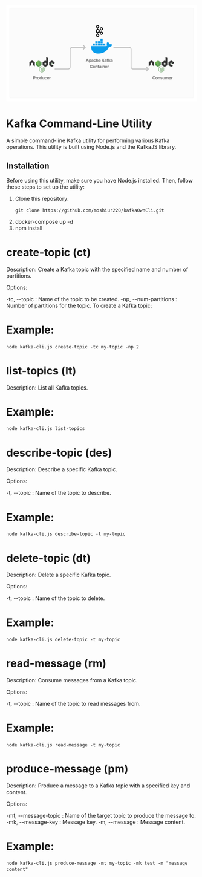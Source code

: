 ![Kafka Node](./simple.png)
# Kafka Command-Line Utility

A simple command-line Kafka utility for performing various Kafka operations. This utility is built using Node.js and the KafkaJS library.

## Installation

Before using this utility, make sure you have Node.js installed. Then, follow these steps to set up the utility:

1. Clone this repository:
   ```shell
   git clone https://github.com/moshiur220/kafkaOwnCli.git 

2. docker-compose up -d
3. npm install
# create-topic (ct)
Description: Create a Kafka topic with the specified name and number of partitions.

Options:

-tc, --topic <topicName>: Name of the topic to be created.
-np, --num-partitions <numPartitions>: Number of partitions for the topic.
 To create a Kafka topic:

 # Example:

    node kafka-cli.js create-topic -tc my-topic -np 2

# list-topics (lt)
Description: List all Kafka topics.

# Example:
  
    node kafka-cli.js list-topics

# describe-topic (des)
Description: Describe a specific Kafka topic.

Options:

-t, --topic <topicName>: Name of the topic to describe.
# Example:
  
    node kafka-cli.js describe-topic -t my-topic

# delete-topic (dt)
Description: Delete a specific Kafka topic.

Options:

-t, --topic <topicName>: Name of the topic to delete.
# Example:
    
    node kafka-cli.js delete-topic -t my-topic

# read-message (rm)
Description: Consume messages from a Kafka topic.

Options:

-t, --topic <topicName>: Name of the topic to read messages from.
# Example:
   
    node kafka-cli.js read-message -t my-topic

# produce-message (pm)
Description: Produce a message to a Kafka topic with a specified key and content.

Options:

-mt, --message-topic <topicName>: Name of the target topic to produce the message to.
-mk, --message-key <key>: Message key.
-m, --message <message>: Message content.

# Example:
    node kafka-cli.js produce-message -mt my-topic -mk test -m "message content"